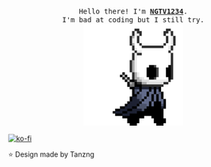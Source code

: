 <p align="center">
  <br>
  <samp>
    Hello there! I'm <b><a rel="nofollow noopener noreferrer" target="_blank" href="https://twitter.com/NGTV1234">NGTV1234</a></b>.
    <br>I'm bad at coding but I still try.<br>

</samp>

  <img src="https://raw.githubusercontent.com/TanZng/TanZng/master/assets/hollor_knight3.gif" width="200"/>

</p>

[![ko-fi](https://ko-fi.com/img/githubbutton_sm.svg)](https://ko-fi.com/Z8Z64BDND)
<script type="text/javascript" src="//cdn.jsdelivr.net/gh/restingcoder/discord-widget@1.1/discord-widget.min.js"></script>
<script type="text/javascript">
    discordWidget.init({
        serverId: '733684933780045975',
        title: 'Elevate Designers',
        join: true,
        joinText: 'Join Server',
        alphabetical: false,
        theme: 'light',
        hideChannels: ['Channel Name 1', 'Channel Name 2'],
        showAllUsers: true,
        allUsersDefaultState: true,
        showNick: true,
        userName: '',
        useCDN: true
    });
    discordWidget.render();
</script>
<div class="discord-widget"></div>

⭐️ Design made by Tanzng
